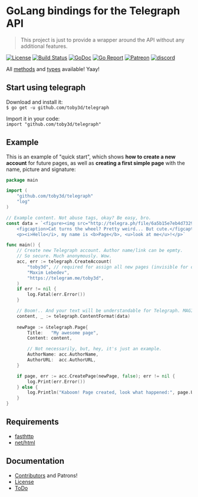 # GoLang bindings for the Telegraph API
> This project is just to provide a wrapper around the API without any additional features.

[![License](https://img.shields.io/npm/l/express.svg?maxAge=2592000)](LICENSE.md)
[![Build Status](https://travis-ci.org/toby3d/telegraph.svg)](https://travis-ci.org/toby3d/telegraph)
[![GoDoc](https://godoc.org/github.com/toby3d/telegraph?status.svg)](https://godoc.org/github.com/toby3d/telegraph)
[![Go Report](https://goreportcard.com/badge/github.com/toby3d/telegraph)](https://goreportcard.com/report/github.com/toby3d/telegraph)
[![Patreon](https://img.shields.io/badge/support-patreon-E66500.svg?maxAge=2592000)](https://www.patreon.com/toby3d)
[![discord](https://discordapp.com/api/guilds/208605007744860163/widget.png)](https://discord.gg/fM4QqmA)

All [methods](http://telegra.ph/api#Available-methods) and [types](http://telegra.ph/api#Available-types) available! Yaay!

## Start using telegraph
Download and install it:  
`$ go get -u github.com/toby3d/telegraph`

Import it in your code:  
`import "github.com/toby3d/telegraph"`

## Example
This is an example of "quick start", which shows **how to create a new account** for future pages, as well as **creating a first simple page** with the name, picture and signature:
```go
package main

import (
    "github.com/toby3d/telegraph"
    "log"
)

// Example content. Not abuse tags, okay? Be easy, bro.
const data = `<figure><img src="http://telegra.ph/file/6a5b15e7eb4d7329ca7af.jpg"/>
    <figcaption>Cat turns the wheel? Pretty weird... But cute.</figcaption></figure>
    <p><i>Hello</i>, my name is <b>Page</b>, <u>look at me</u>!</p>`

func main() {
    // Create new Telegraph account. Author name/link can be epmty.
    // So secure. Much anonymously. Wow.
    acc, err := telegraph.CreateAccount(
        "toby3d", // required for assign all new pages (invisible for others)
        "Maxim Lebedev",
        "https://telegram.me/toby3d",
    )
    if err != nil {
        log.Fatal(err.Error())
    }

    // Boom!.. And your text will be understandable for Telegraph. MAGIC.
    content, _ := telegraph.ContentFormat(data)
    
    newPage := &telegraph.Page{
        Title:   "My awesome page",
        Content: content,

        // Not necessarily, but, hey, it's just an example.
        AuthorName: acc.AuthorName,
        AuthorURL:  acc.AuthorURL,
    }

    if page, err := acc.CreatePage(newPage, false); err != nil {
        log.Print(err.Error())
    } else {
        log.Println("Kaboom! Page created, look what happened:", page.URL)
    }
}
```

## Requirements
- [fasthttp](https://github.com/valyala/fasthttp)
- [net/html](https://golang.org/x/net/html)

## Documentation
- [Contributors](CONTRIBUTORS.md) and Patrons!
- [License](LICENSE.md)
- [ToDo](https://github.com/toby3d/telegraph/projects/1)